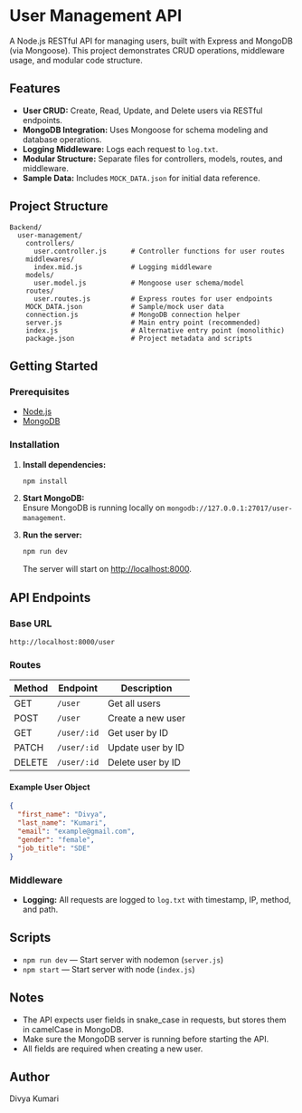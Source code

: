 # User Management API

A Node.js RESTful API for managing users, built with Express and MongoDB (via Mongoose). This project demonstrates CRUD operations, middleware usage, and modular code structure.

## Features

- **User CRUD:** Create, Read, Update, and Delete users via RESTful endpoints.
- **MongoDB Integration:** Uses Mongoose for schema modeling and database operations.
- **Logging Middleware:** Logs each request to `log.txt`.
- **Modular Structure:** Separate files for controllers, models, routes, and middleware.
- **Sample Data:** Includes `MOCK_DATA.json` for initial data reference.

## Project Structure

```
Backend/
  user-management/
    controllers/
      user.controller.js      # Controller functions for user routes
    middlewares/
      index.mid.js            # Logging middleware
    models/
      user.model.js           # Mongoose user schema/model
    routes/
      user.routes.js          # Express routes for user endpoints
    MOCK_DATA.json            # Sample/mock user data
    connection.js             # MongoDB connection helper
    server.js                 # Main entry point (recommended)
    index.js                  # Alternative entry point (monolithic)
    package.json              # Project metadata and scripts
```

## Getting Started

### Prerequisites

- [Node.js](https://nodejs.org/)
- [MongoDB](https://www.mongodb.com/)

### Installation

1. **Install dependencies:**
   ```sh
   npm install
   ```

2. **Start MongoDB:**  
   Ensure MongoDB is running locally on `mongodb://127.0.0.1:27017/user-management`.

3. **Run the server:**
   ```sh
   npm run dev
   ```
   The server will start on [http://localhost:8000](http://localhost:8000).

## API Endpoints

### Base URL

```
http://localhost:8000/user
```

### Routes

| Method | Endpoint         | Description                |
|--------|------------------|----------------------------|
| GET    | `/user`          | Get all users              |
| POST   | `/user`          | Create a new user          |
| GET    | `/user/:id`      | Get user by ID             |
| PATCH  | `/user/:id`      | Update user by ID          |
| DELETE | `/user/:id`      | Delete user by ID          |

#### Example User Object

```json
{
  "first_name": "Divya",
  "last_name": "Kumari",
  "email": "example@gmail.com",
  "gender": "female",
  "job_title": "SDE"
}
```

### Middleware

- **Logging:** All requests are logged to `log.txt` with timestamp, IP, method, and path.

## Scripts

- `npm run dev` — Start server with nodemon (`server.js`)
- `npm start` — Start server with node (`index.js`)

## Notes

- The API expects user fields in snake_case in requests, but stores them in camelCase in MongoDB.
- Make sure the MongoDB server is running before starting the API.
- All fields are required when creating a new user.

## Author

Divya Kumari